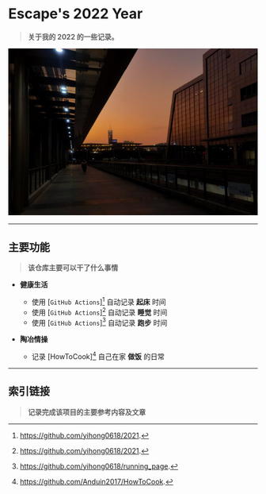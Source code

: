 # Escape's 2022 Year

> **关于我的 2022 的一些记录。**

![Escape's 2022 Year](./images/escape-2022-year-logo.jpg)

---

## 主要功能

> **该仓库主要可以干了什么事情**

- **健康生活**

  - 使用 [`GitHub Actions`][^1] 自动记录 **起床** 时间
  - 使用 [`GitHub Actions`][^2] 自动记录 **睡觉** 时间
  - 使用 [`GitHub Actions`][^3] 自动记录 **跑步** 时间

- **陶冶情操**
  - 记录 [HowToCook][^4] 自己在家 **做饭** 的日常

---

## 索引链接

> **记录完成该项目的主要参考内容及文章**

[^1]: https://github.com/yihong0618/2021.
[^2]: https://github.com/yihong0618/2021.
[^3]: https://github.com/yihong0618/running_page.
[^4]: https://github.com/Anduin2017/HowToCook.
